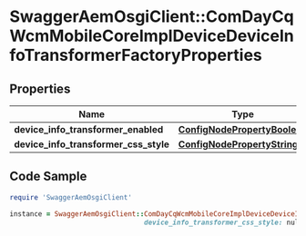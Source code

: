 # SwaggerAemOsgiClient::ComDayCqWcmMobileCoreImplDeviceDeviceInfoTransformerFactoryProperties

## Properties

Name | Type | Description | Notes
------------ | ------------- | ------------- | -------------
**device_info_transformer_enabled** | [**ConfigNodePropertyBoolean**](ConfigNodePropertyBoolean.md) |  | [optional] 
**device_info_transformer_css_style** | [**ConfigNodePropertyString**](ConfigNodePropertyString.md) |  | [optional] 

## Code Sample

```ruby
require 'SwaggerAemOsgiClient'

instance = SwaggerAemOsgiClient::ComDayCqWcmMobileCoreImplDeviceDeviceInfoTransformerFactoryProperties.new(device_info_transformer_enabled: null,
                                 device_info_transformer_css_style: null)
```



